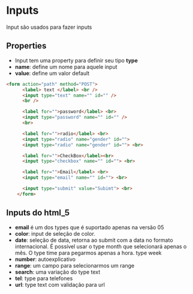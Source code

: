# Inputs
Input são usados para fazer inputs

## Properties
- Input tem uma property para definir seu tipo **type**
- **name**: define um nome para aquele input
- **value**: define um valor default


~~~ html
<form action="path" method="POST">
      <label> text </label> <br />
      <input type="text" name="" id="" />
      <br />

      <label for="">password</label> <br>
      <input type="password" name="" id="" />
      <br>

      <label for="">radio</label> <br>
      <input type="radio" name="gender" id="">
      <input type="radio" name="gender" id=""> <br>

      <label for="">CheckBox</label><br>
      <input type="checkbox" name="" id=""> <br>

      <label for="">Email</label> <br>
      <input type="email" name="" id=""> <br>

      <input type="submit" value="Subimt"> <br>
    </form>
~~~

## Inputs do html_5
- **email** é um dos types que é suportado apenas na versão 05
- **color**: input de seleção de color.
- **date**: seleção de data, retorna ao submit com a data no formato internacional. É possível usar o type month que selecionará apenas
o mês. O type time para pegarmos apenas a hora. type week
- **number**: autoexplicativo
- **range**: um campo para selecionarmos um range
- **search**: uma variação do type text
- **tel**: type para telefones
- **url**: type text com validação para url
